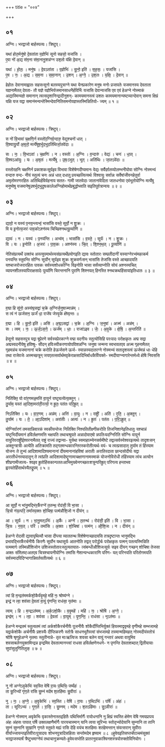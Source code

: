 +++
title = "००४"

+++


## ०१
अग्निः। भरद्वाजो बार्हस्पत्यः। त्रिष्टुप्।

यथा॑ होत॒र्मनु॑षो दे॒वता॑ता य॒ज्ञेभिः॑ सूनो सहसो॒ यजा॑सि ।  
ए॒वा नो॑ अ॒द्य स॑म॒ना स॑मा॒नानु॒शन्न॑ग्न उश॒तो य॑क्षि दे॒वान् ॥

यथा॑ । हो॒तः॒ । मनु॑षः । दे॒वऽता॑ता । य॒ज्ञेभिः॑ । सू॒नो॒ इति॑ । स॒ह॒सः॒ । यजा॑सि ।  
ए॒व । नः॒ । अ॒द्य । स॒म॒ना । स॒मा॒नान् । उ॒शन् । अ॒ग्ने॒ । उ॒श॒तः । य॒क्षि॒ । दे॒वान् ॥

हेहोतः देवानामाह्वातः सहसःसूनो बलस्यपुत्राग्ने यथा येनप्रकारेण मनुषः मनोः प्रजापतेः यजमानस्य देवताता यज्ञनामैतत् देवता- तौ यज्ञे यज्ञेभिर्यजमानसाधनैर्हविर्भिः यजासि देवान्यजसि एव एवं हेअग्ने नोस्माकं अद्यास्मिन्यज्ञे समानान् त्वत्सदृशानिन्द्रादीनुशन्- कामयमानस्त्वं उशतः कामयमानान्यष्टव्यान्देवान् समना क्षिप्रं यक्षि यज यद्वा समानंमन्यन्तेस्मिन्देवानितिसमनोयज्ञस्तस्मिन्नितियो- ज्यम् ॥ १ ॥

## ०२
अग्निः। भरद्वाजो बार्हस्पत्यः। त्रिष्टुप्।

स नो॑ वि॒भावा॑ च॒क्षणि॒र्न वस्तो॑र॒ग्निर्व॒न्दारु॒ वेद्य॒श्चनो॑ धात् ।  
वि॒श्वायु॒र्यो अ॒मृतो॒ मर्त्ये॑षूष॒र्भुद्भूदति॑थिर्जा॒तवे॑दाः ॥

सः । नः॒ । वि॒भाऽवा॑ । च॒क्षणिः॑ । न । वस्तोः॑ । अ॒ग्निः । व॒न्दारु॑ । वेद्यः॑ । चनः॑ । धा॒त् ।  
वि॒श्वऽआ॑युः । यः । अ॒मृतः॑ । मर्त्ये॑षु । उ॒षः॒ऽभुत् । भूत् । अति॑थिः । जा॒तऽवे॑दाः ॥

वस्तोरहनि चक्षणिर्न प्रकाशकःसूर्यइव विभावा विशेषेणदीप्यमानः वेद्यः सर्वैर्ज्ञातव्योलम्भनीयोवा सोग्निः नोस्मभ्यं वन्दारु वन्द- नीयं स्तुत्यं चनः अन्नं धात् दधातु प्रयच्छत्वित्यर्थः विश्वायुः सर्वान्नः सर्वेषांजीवनहेतुर्वा अमृतोमरणरहितः अतिथिर्हविर्वहनाय सतत- गामी जातवेदाः जातानांवेदिता जातधनोवा एवंभूतोयोग्निः मर्त्येषु मनुष्येषु यजमानेषुउषर्भुद्भूदुषःकालेअग्निहोमार्थंप्रबुद्धोभवति सइतिपूर्वत्रान्वयः ॥ २ ॥

## ०३
अग्निः। भरद्वाजो बार्हस्पत्यः। त्रिष्टुप्।

द्यावो॒ न यस्य॑ प॒नय॒न्त्यभ्वं॒ भासां॑सि वस्ते॒ सूर्यो॒ न शु॒क्रः ।  
वि य इ॒नोत्य॒जरः॑ पाव॒कोऽश्न॑स्य चिच्छिश्नथत्पू॒र्व्याणि॑ ॥

द्यावः॑ । न । यस्य॑ । प॒नय॑न्ति । अभ्व॑म् । भासां॑सि । व॒स्ते॒ । सूर्यः॑ । न । शु॒क्रः ।  
वि । यः । इ॒नोति॑ । अ॒जरः॑ । पा॒व॒कः । अश्न॑स्य । चि॒त् । शि॒श्न॒थ॒त् । पू॒र्व्याणि॑ ॥

नेतिसंप्रत्यर्थे उक्तंच अस्त्युपमार्थस्यसंप्रत्यर्थेप्रयोगइति द्यावः स्तोतारः सम्प्रतीदानीं यस्याग्नेरभ्वंमहत्कर्म पनयन्ति स्तुवन्ति सोग्निः सूर्योन् सूर्यइव शुक्रः शुक्रवर्णःसन् भासांसि तेजांसि वस्ते आच्छादयति यश्चाजरोजरारहितः पावकः सर्वस्यशोधकोग्निः विइनोति भासा सर्वंव्याप्नोति सोयं अश्नस्यचित् व्यापनशीलस्यापिराक्षसादेः पूर्व्याणि चिरन्तनानि पुराणि शिश्नयत् हिनस्ति श्नथक्रथहिंसायांइतिधातः ॥ ३ ॥

## ०४
अग्निः। भरद्वाजो बार्हस्पत्यः। त्रिष्टुप्।

व॒द्मा हि सू॑नो॒ अस्य॑द्म॒सद्वा॑ च॒क्रे अ॒ग्निर्ज॒नुषाज्मान्न॑म् ।  
स त्वं न॑ ऊर्जसन॒ ऊर्जं॑ धा॒ राजे॑व जेरवृ॒के क्षे॑ष्य॒न्तः ॥

व॒द्मा । हि । सू॒नो॒ इति॑ । असि॑ । अ॒द्म॒ऽसद्वा॑ । च॒क्रे । अ॒ग्निः । ज॒नुषा॑ । अज्म॑ । अन्न॑म् ।  
सः । त्वम् । नः॒ । ऊ॒र्ज॒ऽस॒ने॒ । ऊर्ज॑म् । धाः॒ । राजा॑ऽइव । जेः॒ । अ॒वृ॒के । क्षे॒षि॒ । अ॒न्तरिति॑ ॥

हेसूनो सहसस्पुत्र यद्वा षूप्रेरणे सर्वस्यप्रेरकाग्ने वद्मा वदनीयः स्तुत्योसिहि परःपादः परोक्षकृतः अद्म सद्वा अद्मस्वदनीयेषु हविष्षु- सीदन् हविःस्वीकरणायोपविशन्नग्निः जनुषा जन्मना स्वभावतएव अज्म गृहनामैतत् गृहमन्नंच यजमानानां चक्रे करोति हेऊर्जसने ऊर्ज- स्यान्नस्यदातरग्ने नोस्मभ्यं सतादृशस्त्वं ऊर्जमन्नं धाः धेहि तथा राजेवजेः अस्मच्छत्रून् जयएतत्सर्वार्थमवृकेराक्षसादिभिर्बाधकैर्वियक्ते- स्मदीयाग्न्यगारेन्तर्मध्ये क्षेषि निवससि ॥ ४ ॥

## ०५
अग्निः। भरद्वाजो बार्हस्पत्यः। त्रिष्टुप्।

निति॑क्ति॒ यो वा॑र॒णमन्न॒मत्ति॑ वा॒युर्न राष्ट्र्यत्ये॑त्य॒क्तून् ।  
तु॒र्याम॒ यस्त॑ आ॒दिशा॒मरा॑ती॒रत्यो॒ न ह्रुतः॒ पत॑तः परि॒ह्रुत् ॥

निऽति॑क्ति । यः । वा॒र॒णम् । अन्न॑म् । अत्ति॑ । वा॒युः । न । राष्ट्री॑ । अति॑ । ए॒ति॒ । अ॒क्तून् ।  
तु॒र्याम॑ । यः । ते॒ । आ॒ऽदिशा॑म् । अरा॑तीः । अत्यः॑ । न । ह्रुतः॑ । पत॑तः । प॒रि॒ऽह्रुत् ॥

योग्निर्वारणं तमसान्निवारकं स्वकीयन्तेजः नितिक्ति निश्यतितीक्ष्णीकरोति तिजनिशानेइतिधातुः यश्चान्नं यष्टृभिर्दीयमानं हविर्लक्षणमत्ति भक्षयति तथाचश्रूयते अन्नादोवाएषो न्नपतिःयदग्निरिति सोग्निः वायुर्न वायुरिवराष्ट्रीईश्वरनामैतत् राष्ट्रं राज्यं तद्वान्वा- युर्यथा स्वमाहात्म्येनसर्वमीष्टे तद्वत्सर्वस्येश्वरइत्यर्थः तादृशःसन् अक्तून्त्रात्रीः अत्येति अतिक्रामति तद्गतमन्धकारन्तिरस्करोतीत्यर्थः वयं- च त्वत्प्रसादात् तुर्याम तं हिंस्याम योजनः ते तुभ्यं आदिशामादिश्यमानानां दीयमानानांहविषां अरातीः अरातिरदाता छान्दसोदीर्घः यद्वा अरातीर्धनस्यादातॄन् ते त्वांप्रति आदिशामादेष्टॄणामाचक्षाणानामस्माकं योजनोविरोधी तंहिंस्याम त्वंच अत्योन शीघ्रगामीजात्य- श्वइव ह्रुतोहिंसकान्पततःआभिमुख्येनगच्छतःशत्रून्परिह्रुत् परिगत्य हन्ताभव ह्वरयतेर्हिंसार्थस्यैतद्रूपम् ॥ ५ ॥

## ०६
अग्निः। भरद्वाजो बार्हस्पत्यः। त्रिष्टुप्।

आ सूर्यो॒ न भा॑नु॒मद्भि॑र॒र्कैरग्ने॑ त॒तन्थ॒ रोद॑सी॒ वि भा॒सा ।  
चि॒त्रो न॑य॒त्परि॒ तमां॑स्य॒क्तः शो॒चिषा॒ पत्म॑न्नौशि॒जो न दीय॑न् ॥

आ । सूर्यः॑ । न । भा॒नु॒मत्ऽभिः॑ । अ॒र्कैः । अग्ने॑ । त॒तन्थ॑ । रोद॑सी॒ इति॑ । वि । भा॒सा ।  
चि॒त्रः । न॒य॒त् । परि॑ । तमां॑सि । अ॒क्तः । शो॒चिषा॑ । पत्म॑न् । औ॒शि॒जः । न । दीय॑न् ॥

हेअग्ने रोदसी द्यावापृथिव्यौ भासा दीप्त्या व्याततन्थ विशेषेणाच्छादयसि तत्रदृष्टान्तः भानुमद्भिः प्रभावद्भिरर्कैरर्चनीयैः किरणैः सूर्योन यथासूर्यः आतनोति तद्वत् परोर्द्धर्चः परोक्षकृतः पत्मन् पतत्यस्मिन्निति पत्ममार्गः तस्मिन्नौशिजोन उशिजस्तोतारःस्तुत्यतयात- त्संबन्धीऔशिजःसूर्यः सइव दीयन् गच्छन् शोचिषा तेजसा अक्तः संश्लिष्टःअतएव चित्रश्चायनीयोग्निः तमांसि नैशान्यन्धकाराणि परिण- यत् परिनयति परितोगमयति सर्वस्मादपिदिग्भागान्निवर्तयतीत्यर्थः ॥ ६ ॥

## ०७
अग्निः। भरद्वाजो बार्हस्पत्यः। त्रिष्टुप्।

त्वां हि म॒न्द्रत॑ममर्कशो॒कैर्व॑वृ॒महे॒ महि॑ नः॒ श्रोष्य॑ग्ने ।  
इन्द्रं॒ न त्वा॒ शव॑सा दे॒वता॑ वा॒युं पृ॑णन्ति॒ राध॑सा॒ नृत॑माः ॥

त्वाम् । हि । म॒न्द्रऽत॑मम् । अ॒र्क॒ऽशो॒कैः । व॒वृ॒महे॑ । महि॑ । नः॒ । श्रोषि॑ । अ॒ग्ने॒ ।  
इन्द्र॑म् । न । त्वा॒ । शव॑सा । दे॒वता॑ । वा॒युम् । पृ॒ण॒न्ति॒ । राध॑सा । नृऽत॑माः ॥

हेअग्ने मन्द्रतमं स्तुत्यतमं त्वां अर्कशोकैरर्चनीयैः पूजनीयैः शोकैर्दीप्तिभिर्युक्तं हियस्माद्ववृमहे वृणीमहे सम्भजामहे यद्वार्कशोकैः अर्चनीयैः प्रशस्यैः दीप्तिकरणैः स्तोत्रैः साधनभूतैस्त्वां संभजामहे तस्मान्महिमहत् नोस्मदीयंस्तोत्रं श्रोषि श्रृणुहेअग्ने नृतमाः स्तुतीनान्ने- तृत माःऋत्विजः शवसा बलेन वायुं गन्तारं अथवा वायुमिव शवसाबलेनयुक्तमिन्द्रन्न इन्द्रमिव देवतात्मानन्त्वां राधसा हविर्लक्षणेनधने- न पृणन्ति देवताशब्दात् द्वितीयायाः सुपांसुलुगितिलुक् ॥ ७ ॥

## ०८
अग्निः। भरद्वाजो बार्हस्पत्यः। त्रिष्टुप्।

नू नो॑ अग्नेऽवृ॒केभिः॑ स्व॒स्ति वेषि॑ रा॒यः प॒थिभिः॒ पर्ष्यंहः॑ ।  
ता सू॒रिभ्यो॑ गृण॒ते रा॑सि सु॒म्नं मदे॑म श॒तहि॑माः सु॒वीराः॑ ॥

नु । नः॒ । अ॒ग्ने॒ । अ॒वृ॒केभिः॑ । स्व॒स्ति । वेषि॑ । रा॒यः । प॒थिऽभिः॑ । पर्षि॑ । अंहः॑ ।  
ता । सूरिऽभ्यः॑ । गृ॒ण॒ते । रा॒सि॒ । सु॒म्नम् । मदे॑म । श॒तऽहि॑माः । सु॒ऽवीराः॑ ॥

हेअग्ने नोस्मान् अवृकेभिः वृकास्तेनास्तद्रहितैः पथिभिर्मार्गैः रायोधनानि नु क्षिप्रं स्वस्ति क्षेमेण वेषि गमयप्रापय अंहः अंहसः पापात् पर्षि उक्तलक्षणैर्मार्गैः पारयचास्मान् यानि त्वया सूरिभ्यः स्तोतृभ्योदेयानि सुम्नानि ता तानि सुम्नं सुम्नानि सुखानि गृणते स्तुवते मह्यं रासि देहि वयंच शतहिमाः शतंहेमन्तान् संवत्सरान् सुवीराः वीर्याज्जायन्तइतिवीराःपुत्रादयः शोभनपुत्रादिसहिताः सन्तोमदेम हृष्याम ॥ ८ ॥हुवेवइतिसप्तर्चंपञ्चमंसूक्तं भरद्वाजस्यार्षं त्रैष्टुभमाग्नेयं तथाचानुक्रम्यते-हुवेवःसप्तेति प्रातरनुवाकाश्विनशस्त्रयोरुक्तोविनियोगः ।